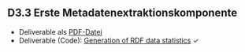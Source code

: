## D3.3 Erste Metadatenextraktionskomponente

- Deliverable als [PDF-Datei](https://hobbitdata.informatik.uni-leipzig.de/OPAL/Deliverables/OPAL_D3.3_Metadaten-Extraktion.pdf)
- Deliverable (Code): [Generation of RDF data statistics](https://github.com/projekt-opal/statistics) ✓

